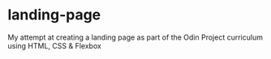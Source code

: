 # landing-page
My attempt at creating a landing page as part of the Odin Project curriculum using HTML, CSS &amp; Flexbox
